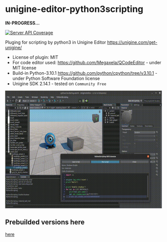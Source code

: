 # unigine-editor-python3scripting

**IN-PROGRESS...**

[![Server API Coverage](https://img.shields.io/badge/Unigine-2.14.1-yellow.svg)](https://developer.unigine.com/en/docs/2.14.1/)

Pluging for scripting by python3 in Unigine Editor https://unigine.com/get-unigine/

* License of plugin: MIT
* For code editor used: https://github.com/Megaxela/QCodeEditor - under MIT license
* Build-in Python-3.10.1 https://github.com/python/cpython/tree/v3.10.1 - under Python Software Foundation license
* Unigine SDK 2.14.1 - tested on `Community Free`

![scoreboard](preview.gif)

## Prebuilded versions here

[here](https://sea-kg.com/files/unigine-plugins/UnigineEditorPlugin_Python3Scripting/v2.14.1.1/)



